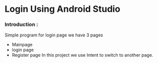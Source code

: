 # Login Using Android Studio 

### Introduction :
Simple program for login page we have 3 pages 
*  Mainpage 
* login page 
*  Register page
In this project we use Intent to switch to another page.
